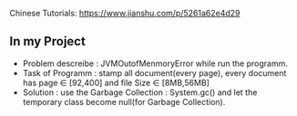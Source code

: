 
Chinese Tutorials: https://www.jianshu.com/p/5261a62e4d29

## In my Project
* Problem descreibe : JVMOutofMenmoryError while run the programm.
* Task of Programm : stamp all document(every page), every document has page ∈ [92,400] and file Size ∈ [8MB,56MB]
* Solution : use the Garbage Collection : System.gc() and let the temporary class become null(for Garbage Collection).



